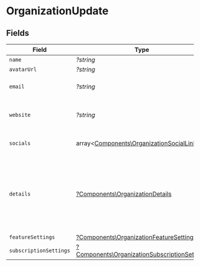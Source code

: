 # OrganizationUpdate


## Fields

| Field                                                                                                       | Type                                                                                                        | Required                                                                                                    | Description                                                                                                 |
| ----------------------------------------------------------------------------------------------------------- | ----------------------------------------------------------------------------------------------------------- | ----------------------------------------------------------------------------------------------------------- | ----------------------------------------------------------------------------------------------------------- |
| `name`                                                                                                      | *?string*                                                                                                   | :heavy_minus_sign:                                                                                          | N/A                                                                                                         |
| `avatarUrl`                                                                                                 | *?string*                                                                                                   | :heavy_minus_sign:                                                                                          | N/A                                                                                                         |
| `email`                                                                                                     | *?string*                                                                                                   | :heavy_minus_sign:                                                                                          | Public support email.                                                                                       |
| `website`                                                                                                   | *?string*                                                                                                   | :heavy_minus_sign:                                                                                          | Official website of the organization.                                                                       |
| `socials`                                                                                                   | array<[Components\OrganizationSocialLink](../../Models/Components/OrganizationSocialLink.md)>               | :heavy_minus_sign:                                                                                          | Links to social profiles.                                                                                   |
| `details`                                                                                                   | [?Components\OrganizationDetails](../../Models/Components/OrganizationDetails.md)                           | :heavy_minus_sign:                                                                                          | Additional, private, business details Polar needs about active organizations for compliance (KYC).          |
| `featureSettings`                                                                                           | [?Components\OrganizationFeatureSettings](../../Models/Components/OrganizationFeatureSettings.md)           | :heavy_minus_sign:                                                                                          | N/A                                                                                                         |
| `subscriptionSettings`                                                                                      | [?Components\OrganizationSubscriptionSettings](../../Models/Components/OrganizationSubscriptionSettings.md) | :heavy_minus_sign:                                                                                          | N/A                                                                                                         |